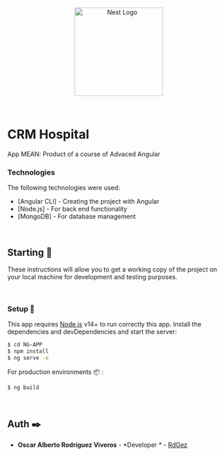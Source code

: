 
<br>
<p align="center">
  <a href="https://angular.io/" target="blank"><img src="https://upload.wikimedia.org/wikipedia/commons/thumb/c/cf/Angular_full_color_logo.svg/640px-Angular_full_color_logo.svg.png" width="200" alt="Nest Logo" /></a>
</p>
<br>

# CRM Hospital

App MEAN: Product of a course of Advaced Angular

### Technologies

The following technologies were used:

* [Angular CLI] - Creating the project with Angular
* [Node.js] - For back end functionality
* [MongoDB] - For database management

<br>

## Starting 🚀

These instructions will allow you to get a working copy of the project on your local machine for development and testing purposes.

<br>

### Setup 🔧

This app requires [Node.js](https://nodejs.org/) v14+ to run correctly this app. Install the dependencies and devDependencies and start the server:

```sh
$ cd NG-APP
$ npm install
$ ng serve -o
```

For production environments 📦 :

```sh
$ ng build
```

<br>

## Auth ✒️
* **Oscar Alberto Rodríguez Viveros** - *Developer * - [RdGez](https://github.com/RdGez)